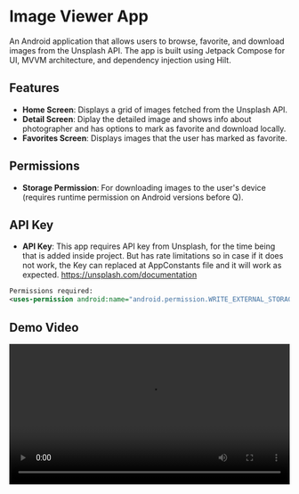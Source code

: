 # Image Viewer App

An Android application that allows users to browse, favorite, and download images from the Unsplash API.
The app is built using Jetpack Compose for UI, MVVM architecture, and dependency injection using Hilt.

## Features
- **Home Screen**: Displays a grid of images fetched from the Unsplash API.
- **Detail Screen**: Diplay the detailed image and shows info about photographer and has options to mark as favorite and download locally.
- **Favorites Screen**: Displays images that the user has marked as favorite.

 

## Permissions

- **Storage Permission**: For downloading images to the user's device (requires runtime permission on Android versions before Q).

## API Key
 - **API Key**: This app requires API key from Unsplash, for the time being that is added inside project.
 But has rate limitations so in case if it does not work, the Key can replaced at AppConstants file and it will 
 work as expected.
 https://unsplash.com/documentation



```xml
Permissions required:
<uses-permission android:name="android.permission.WRITE_EXTERNAL_STORAGE" />
```
## Demo Video


<video src="https://github.com/Ankit-Jangid/ImageViewerApp/blob/test-branch/image_Viewer_app_demo.mp4" controls width="100%" />



<video src="demo.mp4" controls width="100%" />
